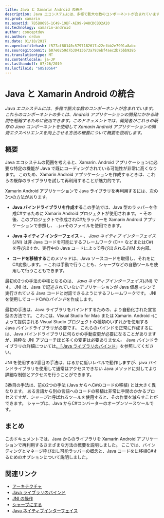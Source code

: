 ```yaml
---
title: Java と Xamarin Android の統合
description: Java エコシステムには、多様で膨大な数のコンポーネントが含まれています。 これらのコンポーネントの多くは、Android アプリケーションの開発にかかる時間を短縮するために使用できます。 このドキュメントでは、開発者がこれらの既存の Java コンポーネントを使用して Xamarin Android アプリケーションの開発エクスペリエンスを向上させる方法の概要について概要を説明します。
ms.prod: xamarin
ms.assetid: 7B5B8695-1C49-19BF-AE99-948CDCBD2A20
ms.technology: xamarin-android
author: conceptdev
ms.author: crdun
ms.date: 01/18/2017
ms.openlocfilehash: f577af88140c5797182617a22efbb2e7991a8abc
ms.sourcegitcommit: b07e0259d7b30413673a793ebf4aec2b75bb9285
ms.translationtype: MT
ms.contentlocale: ja-JP
ms.lasthandoff: 07/26/2019
ms.locfileid: "68510564"
---
```

# <a name="java-integration-with-xamarinandroid"></a>Java と Xamarin Android の統合

_Java エコシステムには、多様で膨大な数のコンポーネントが含まれています。これらのコンポーネントの多くは、Android アプリケーションの開発にかかる時間を短縮するために使用できます。このドキュメントでは、開発者がこれらの既存の Java コンポーネントを使用して Xamarin Android アプリケーションの開発エクスペリエンスを向上させる方法の概要について概要を説明します。_

## <a name="overview"></a>概要

Java エコシステムの範囲を考えると、Xamarin. Android アプリケーションに必要な特定の機能が Java で既にコーディングされている可能性が非常に高くなります。 このため、Xamarin Android アプリケーションを作成するときは、これらの既存のライブラリを試して再利用することが魅力的です。

Xamarin Android アプリケーションで Java ライブラリを再利用するには、次の3つの方法があります。 

-   **Java バインドライブラリを作成する**この手法では、Java 型のラッパーを作成C#するために Xamarin Android プロジェクトが使用されます。 &ndash; その後、このプロジェクトで作成されC#たラッパーを Xamarin Android アプリケーションで参照し、 `.jar`そのファイルを使用できます。 

-   **Java ネイティブ インターフェイス** &ndash; 、 *Java ネイティブ* *インターフェイス* (JNI) は非 Java コードを可能にするフレームワーク (C++ などまたはC#) を呼び出すか、実行中の Java コードによって呼び出されるJVM の内部。 

-   **コードを移植する**このメソッドは、Java ソースコードを取得し、それをにC#変換します。 &ndash; これは手動で行うことも、シャープなどの自動ツールを使用して行うこともできます。 

最初の2つの手法の中核となるのは、 *Java ネイティブインターフェイス*(JNI) です。 JNI は、Java で記述されていないアプリケーションが Java 仮想マシンで実行されている Java コードと対話できるようにするフレームワークです。 JNI を使用してコードC#の*バインド*を作成します。 

最初の手法は、Java ライブラリをバインドするための、より自動化された宣言型の方法です。 これには、Visual Studio for Mac または Xamarin. Android &ndash;によって提供される Visual Studio プロジェクトの種類のいずれかを使用する Java バインドライブラリが必要です。 これらのバインドを正常に作成するには、Java バインドライブラリに何らかの手動変更が必要になることがありますが、純粋な JNI アプローチほど多くの変更は必要ありません。 Java バインドライブラリの詳細については[、「Java ライブラリのバインド](~/android/platform/binding-java-library/index.md)」を参照してください。 

JNI を使用する2番目の手法は、はるかに低いレベルで動作しますが、java バインドライブラリを使用して通常はアクセスできない Java メソッドに対してより詳細な制御とアクセスを行うことができます。 

3番目の手法は、前の2つの手法 (Java からへC#のコードの移植) とは大きく異なります。 ある言語から別の言語へのコードの移植は非常に手間のかかるプロセスですが、*シャープ*と呼ばれるツールを使用すると、その作業を減らすことができます。 シャープは、Java からC#コンバーターのオープンソースツールです。 



## <a name="summary"></a>まとめ

このドキュメントでは、Java からのライブラリを Xamarin Android アプリケーションで再利用するさまざまな方法の概要を説明しました。 ここでは、バインディングとマネージ呼び出し可能ラッパーの概念と、Java コードをに移植C#するためのオプションについて説明しました。 


## <a name="related-links"></a>関連リンク

- [アーキテクチャ](~/android/internals/architecture.md)
- [Java ライブラリのバインド](~/android/platform/binding-java-library/index.md)
- [JNI の操作](~/android/platform/java-integration/working-with-jni.md)
- [シャープにする](https://github.com/slluis/sharpen)
- [Java ネイティブインターフェイス](http://docs.oracle.com/javase/7/docs/technotes~/jni/index.html)
